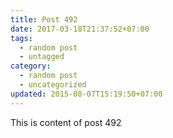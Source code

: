 ```yaml
---
title: Post 492
date: 2017-03-18T21:37:52+07:00
tags:
  - random post
  - untagged
category:
  - random post
  - uncategorized
updated: 2015-08-07T15:19:50+07:00
---
```

This is content of post 492